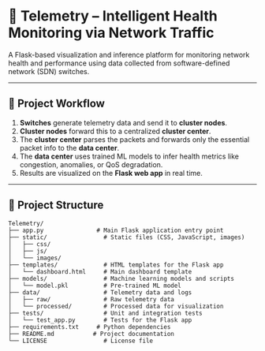 # 📡 Telemetry – Intelligent Health Monitoring via Network Traffic

A Flask-based visualization and inference platform for monitoring network health and performance using data collected from software-defined network (SDN) switches.

---
## 🧠 Project Workflow
1. **Switches** generate telemetry data and send it to **cluster nodes**.
2. **Cluster nodes** forward this to a centralized **cluster center**.
3. The **cluster center** parses the packets and forwards only the essential packet info to the **data center**.
4. The **data center** uses trained ML models to infer health metrics like congestion, anomalies, or QoS degradation.
5. Results are visualized on the **Flask web app** in real time.
---

## 🔧 Project Structure
```
Telemetry/
├── app.py               # Main Flask application entry point
├── static/                # Static files (CSS, JavaScript, images)
│   ├── css/
│   ├── js/
│   └── images/
├── templates/             # HTML templates for the Flask app
│   └── dashboard.html     # Main dashboard template
├── models/                # Machine learning models and scripts
│   └── model.pkl          # Pre-trained ML model
├── data/                  # Telemetry data and logs
│   ├── raw/               # Raw telemetry data
│   └── processed/         # Processed data for visualization
├── tests/                 # Unit and integration tests
│   └── test_app.py        # Tests for the Flask app
├── requirements.txt     # Python dependencies
├── README.md           # Project documentation
└── LICENSE                # License file
```
